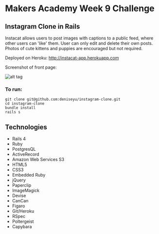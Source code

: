# Makers Academy Week 9 Challenge

## Instagram Clone in Rails

Instacat allows users to post images with captions to a public feed, where other users can 'like' them. User can only edit and delete their own posts. Photos of cute kittens and puppies are encouraged but not required.

Deployed on Heroku: http://instacat-app.herokuapp.com 

Screenshot of front page:

![alt tag](https://raw.github.com/deniseyu/instagram-clone/master/public/images/screenshot.png)

### To run: 

```
git clone git@github.com:deniseyu/instagram-clone.git
cd instagram-clone
bundle install
rails s
```

## Technologies

* Rails 4
* Ruby
* PostgresQL
* ActiveRecord
* Amazon Web Services S3
* HTML5
* CSS3
* Embedded Ruby
* jQuery
* Paperclip
* ImageMagick
* Devise
* CanCan
* Figaro
* Git/Heroku
* RSpec
* Poltergeist
* Capybara

